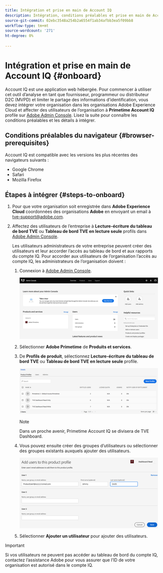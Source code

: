 ```yaml
---
title: Intégration et prise en main de Account IQ
description: Intégration, conditions préalables et prise en main de Account IQ.
source-git-commit: 02ebc3548a254b2a6554f1ab34afbb3ea5f09bb8
workflow-type: tm+mt
source-wordcount: '271'
ht-degree: 0%

---
```


# Intégration et prise en main de Account IQ {#onboard}

Account IQ est une application web hébergée. Pour commencer à utiliser cet outil d’analyse en tant que fournisseur, programmeur ou distributeur D2C (MVPD) et limiter le partage des informations d’identification, vous devez intégrer votre organisation dans les organisations Adobe Experience Cloud et affecter des utilisateurs de l’organisation à **Primetime Account IQ** profile sur [Adobe Admin Console](https://adminconsole.adobe.com/). Lisez la suite pour connaître les conditions préalables et les détails à intégrer.

## Conditions préalables du navigateur {#browser-prerequisites}

Account IQ est compatible avec les versions les plus récentes des navigateurs suivants :

* Google Chrome
* Safari
* Mozilla Firefox

## Étapes à intégrer {#steps-to-onboard}

1. Pour que votre organisation soit enregistrée dans **Adobe Experience Cloud** coordonnées des organisations **Adobe** en envoyant un email à tve-support@adobe.com.

1. Affectez des utilisateurs de l’entreprise à **Lecture-écriture du tableau de bord TVE** ou **Tableau de bord TVE en lecture seule** profils dans [Adobe Admin Console](https://adminconsole.adobe.com/).

   Les utilisateurs administrateurs de votre entreprise peuvent créer des utilisateurs et leur accorder l’accès au tableau de bord et aux rapports du compte IQ. Pour accorder aux utilisateurs de l’organisation l’accès au compte IQ, les administrateurs de l’organisation doivent :

   1. Connexion à [Adobe Admin Console](https://adminconsole.adobe.com/).


      ![](assets/admin-console.png)

   1. Sélectionner **Adobe Primetime** de **Produits et services**.

   1. De **Profils de produit**, sélectionnez **Lecture-écriture du tableau de bord TVE** ou **Tableau de bord TVE en lecture seule** profile.

      ![](assets/product-profiles.png)

      >[!NOTE]
      >
      >Dans un proche avenir, Primetime Account IQ se divisera de TVE Dashboard.

   1. Vous pouvez ensuite créer des groupes d’utilisateurs ou sélectionner des groupes existants auxquels ajouter des utilisateurs.

      ![](assets/add-users-2profile.png)

   1. Sélectionner **Ajouter un utilisateur** pour ajouter des utilisateurs.

>[!IMPORTANT]
>
>Si vos utilisateurs ne peuvent pas accéder au tableau de bord du compte IQ, contactez l’assistance Adobe pour vous assurer que l’ID de votre organisation est autorisé dans le compte IQ.
